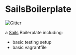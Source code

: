 # SailsBoilerplate

[![Gitter](https://badges.gitter.im/Join%20Chat.svg)](https://gitter.im/Davidrums/sailsBoilerplate?utm_source=badge&utm_medium=badge&utm_campaign=pr-badge&utm_content=badge)

a [Sails](http://sailsjs.org) Boilerplate including:
* basic testing setup
* basic vagrantfile

